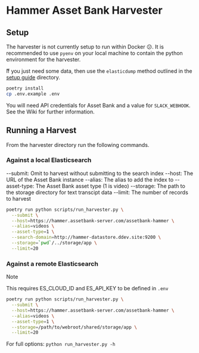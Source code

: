 # Hammer Asset Bank Harvester

## Setup

The harvester is not currently setup to run within Docker 😕.
It is recommended to use `pyenv` on your local machine to
contain the python environment for the harvester.

ّIf you just need some data, then use the `elasticdump`
method outlined in the [setup guide](../docs/getting-started.md) directory.

```sh
poetry install
cp .env.example .env
```

You will need API credentials for Asset Bank and a value for `SLACK_WEBHOOK`.
See the Wiki for further information.

## Running a Harvest

From the harvester directory run the following commands.

### Against a local Elasticsearch

--submit: Omit to harvest without submitting to the search index
--host: The URL of the Asset Bank instance
--alias: The alias to add the index to
--asset-type: The Asset Bank asset type (1 is video)
--storage: The path to the storage directory for text transcipt data
--limit: The number of records to harvest

```sh
poetry run python scripts/run_harvester.py \
  --submit \
  --host=https://hammer.assetbank-server.com/assetbank-hammer \
  --alias=videos \
  --asset-type=1 \
  --search-domain=http://hammer-datastore.ddev.site:9200 \
  --storage=`pwd`/../storage/app \
  --limit=20
```

### Against a remote Elasticsearch

> [!Note]
> This requires ES_CLOUD_ID and ES_API_KEY to be defined in `.env`

```sh
poetry run python scripts/run_harvester.py \
  --submit \
  --host=https://hammer.assetbank-server.com/assetbank-hammer \
  --alias=videos \
  --asset-type=1 \
  --storage=/path/to/webroot/shared/storage/app \
  --limit=20
```

For full options: `python run_harvester.py -h`
